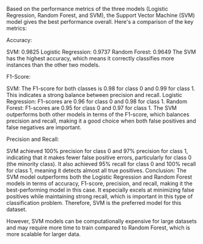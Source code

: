 Based on the performance metrics of the three models (Logistic Regression, Random Forest, and SVM), the Support Vector Machine (SVM) model gives the best performance overall. Here's a comparison of the key metrics:

Accuracy:

SVM: 0.9825
Logistic Regression: 0.9737
Random Forest: 0.9649
The SVM has the highest accuracy, which means it correctly classifies more instances than the other two models.

F1-Score:

SVM: The F1-score for both classes is 0.98 for class 0 and 0.99 for class 1. This indicates a strong balance between precision and recall.
Logistic Regression: F1-scores are 0.96 for class 0 and 0.98 for class 1.
Random Forest: F1-scores are 0.95 for class 0 and 0.97 for class 1.
The SVM outperforms both other models in terms of the F1-score, which balances precision and recall, making it a good choice when both false positives and false negatives are important.

Precision and Recall:

SVM achieved 100% precision for class 0 and 97% precision for class 1, indicating that it makes fewer false positive errors, particularly for class 0 (the minority class). It also achieved 95% recall for class 0 and 100% recall for class 1, meaning it detects almost all true positives.
Conclusion:
The SVM model outperforms both the Logistic Regression and Random Forest models in terms of accuracy, F1-score, precision, and recall, making it the best-performing model in this case. It especially excels at minimizing false positives while maintaining strong recall, which is important in this type of classification problem. Therefore, SVM is the preferred model for this dataset.

However, SVM models can be computationally expensive for large datasets and may require more time to train compared to Random Forest, which is more scalable for larger data.
